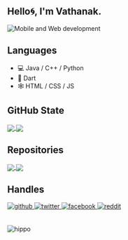 


## Hello🌀, I'm Vathanak. 

![Mobile and Web development](https://pbs.twimg.com/profile_banners/1351473884483129344/1650075647/1500x500)



## Languages

* 💻 Java / C++ / Python
* 📱 Dart
* 🕸️ HTML / CSS / JS

## GitHub State

<a href="https://github.com/anuraghazra/github-readme-stats">
  <img align="center" src="https://github-readme-stats.vercel.app/api?username=vathanac&show_icons=true&hide=prs&theme=tokyonight" />
</a>
<a href="https://github.com/anuraghazra/github-readme-stats">
  <img align="center" src="https://github-readme-stats.vercel.app/api/top-langs/?username=vathanac&theme=tokyonight&layout=compact" />
</a>

  


## Repositories

<a href="https://github.com/anuraghazra/github-readme-stats">
  <img align="center" src="https://github-readme-stats.vercel.app/api/pin/?username=vathanac&repo=libcaf-&theme=react" />
</a>
<a href="https://github.com/anuraghazra/convoychat">
  <img align="center" src="https://github-readme-stats.vercel.app/api/pin/?username=vathanac&repo=sthsth&theme=react" />
</a>



## Handles
<a href="https://github.com/vathanac" target="_blank">
<img src=https://img.shields.io/badge/github-%2324292e.svg?&style=for-the-badge&logo=github&logoColor=white alt=github style="margin-bottom: 5px;" />
</a>
<a href="https://twitter.com/ns_vathanak" target="_blank">
<img src=https://img.shields.io/badge/twitter-%2300acee.svg?&style=for-the-badge&logo=twitter&logoColor=white alt=twitter style="margin-bottom: 5px;" />
</a>
<a href="https://www.facebook.com/nsvathanak" target="_blank">
<img src=https://img.shields.io/badge/facebook-%232E87FB.svg?&style=for-the-badge&logo=facebook&logoColor=white alt=facebook style="margin-bottom: 5px;" />
</a>  
<a href="" target="_blank">
<img src="https://img.shields.io/badge/Reddit-FF4500?style=for-the-badge&logo=reddit&logoColor=white" alt=reddit style="margin-bottom: 5px;" />
</a>  
<br/>  

##

![hippo](https://gifdb.com/images/high/anime-fight-mikasa-ackerman-so3mf70oda4maosu.webp)

